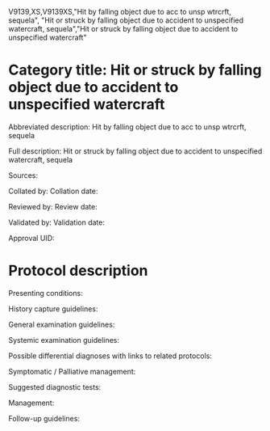 V9139,XS,V9139XS,"Hit by falling object due to acc to unsp wtrcrft, sequela", "Hit or struck by falling object due to accident to unspecified watercraft, sequela","Hit or struck by falling object due to accident to unspecified watercraft"
# Category title: Hit or struck by falling object due to accident to unspecified watercraft

Abbreviated description: Hit by falling object due to acc to unsp wtrcrft, sequela

Full description: Hit or struck by falling object due to accident to unspecified watercraft, sequela

Sources:

Collated by:
Collation date:

Reviewed by:
Review date:

Validated by:
Validation date:

Approval UID:

# Protocol description

Presenting conditions:

History capture guidelines:

General examination guidelines:

Systemic examination guidelines:

Possible differential diagnoses with links to related protocols:

Symptomatic / Palliative management:

Suggested diagnostic tests:

Management:

Follow-up guidelines:
